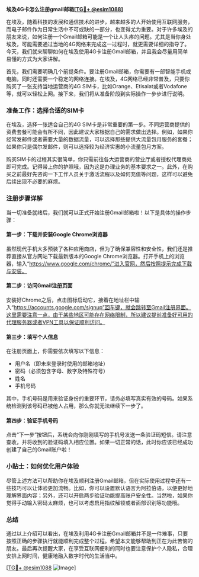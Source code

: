 **埃及4G卡怎么注册gmail邮箱[[TG💪+ @esim1088](https://t.me/s/esim1088)]**

在埃及，随着科技的发展和通信技术的进步，越来越多的人开始使用互联网服务，而电子邮件作为日常生活中不可或缺的一部分，也变得尤为重要。对于许多埃及的朋友来说，如何注册一个Gmail邮箱可能是一个让人头疼的问题。尤其是当你身处埃及，可能需要通过当地的4G网络来完成这一过程时，就更需要详细的指导了。今天，我们就来聊聊如何在埃及使用4G卡注册Gmail邮箱，并且我会尽量用简单易懂的方式为大家讲解。

首先，我们需要明确几个前提条件。要注册Gmail邮箱，你需要有一部智能手机或电脑，同时还需要一个稳定的网络连接。在埃及，4G网络已经非常普及，只要你购买了一张支持当地运营商的4G SIM卡，比如Orange、Etisalat或者Vodafone等，就可以轻松上网。接下来，我们将从准备阶段到实际操作一步步进行说明。

### **准备工作：选择合适的SIM卡**
在埃及，选择一张适合自己的4G SIM卡是非常重要的第一步。不同运营商提供的资费套餐可能会有所不同，因此建议大家根据自己的需求做出选择。例如，如果你经常发邮件或者需要大量的数据流量，可以选择那些提供大流量包月服务的套餐；如果你只是偶尔发邮件，则可以选择较为经济实惠的小流量包月方案。

购买SIM卡的过程其实很简单，你只需前往各大运营商的营业厅或者授权代理商处即可完成。记得带上你的护照哦，因为这是办理业务的基本要求之一。此外，在购买之前最好先咨询一下工作人员关于激活流程以及如何充值等问题，这样可以避免后续出现不必要的麻烦。

### **注册步骤详解**
当一切准备就绪后，我们就可以正式开始注册Gmail邮箱啦！以下是具体的操作步骤：

#### **第一步：下载并安装Google Chrome浏览器**
虽然现代手机大多预装了各种应用商店，但为了确保兼容性和安全性，我们还是推荐直接从官方网站下载最新版本的Google Chrome浏览器。打开手机上的浏览器，输入“https://www.google.com/chrome/”进入官网，然后按照提示完成下载与安装。

#### **第二步：访问Gmail注册页面**
安装好Chrome之后，点击图标启动它，接着在地址栏中输入“https://accounts.google.com/signup”回车键，就会跳转至Gmail注册界面。这里需要注意一点，由于某些地区可能存在网络限制，所以建议提前准备好可用的代理服务器或者VPN工具以保证顺利访问。

#### **第三步：填写个人信息**
在注册页面上，你需要依次填写以下信息：
- 用户名（即未来登录时使用的邮箱地址）
- 密码（必须包含字母、数字及特殊符号）
- 姓名
- 手机号码

其中，手机号码是用来验证身份的重要环节，请务必填写真实有效的号码。如果系统检测到该号码已被他人占用，那么你就无法继续下一步了。

#### **第四步：验证手机号码**
点击“下一步”按钮后，系统会向你刚刚填写的手机号发送一条验证码短信。请注意查收，并将收到的验证码填入相应位置。如果一切正常的话，此时你应该已经成功创建了自己的Gmail账户啦！

### **小贴士：如何优化用户体验**
尽管上述方法可以帮助你在埃及顺利注册Gmail邮箱，但在实际使用过程中还有一些技巧可以让体验更加流畅。比如，你可以设置默认语言为阿拉伯语，以便更好地理解界面内容；另外，还可以开启两步验证功能提高账户安全性。当然啦，如果你觉得手动输入密码太麻烦，也可以考虑启用指纹解锁或者面部识别等功能哦。

### **总结**
通过以上介绍可以看出，在埃及利用4G卡注册Gmail邮箱并不是一件难事，只要按照正确的步骤执行就能顺利完成整个过程。希望本文能够帮助到正在为此苦恼的朋友。最后再次提醒大家，在享受互联网便利的同时也要注意保护个人隐私，合理安排上网时间，健康地融入数字时代的生活当中。

[[TG💪+ @esim1088](https://t.me/s/esim1088) ![Image](https://i.postimg.cc/4NQfJmqS/Snipaste-2025-05-13-00-14-12.png)]